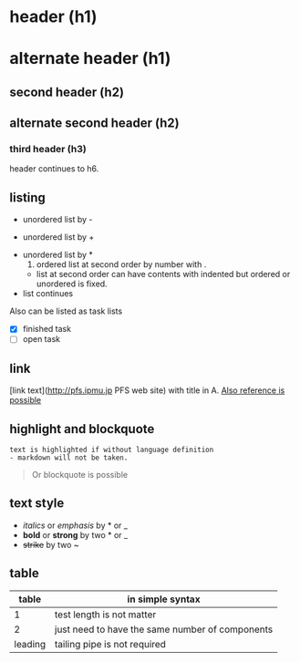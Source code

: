 # header (h1)

alternate header (h1)
======

## second header (h2)

alternate second header (h2)
------

### third header (h3)

header continues to h6.

## listing

- unordered list by -
+ unordered list by +
* unordered list by *
  1. ordered list at second order by number with .
  * list at second order can have contents with indented
  but ordered or unordered is fixed.
* list continues

Also can be listed as task lists
- [x] finished task
- [ ] open task

## link

[link text](http://pfs.ipmu.jp PFS web site) with title in A.
[Also reference is possible][1]

[1]: http://pfs.ipmu.jp

## highlight and blockquote

```
text is highlighted if without language definition
- markdown will not be taken.
```

> Or blockquote is possible

## text style

* *italics* or _emphasis_ by * or _
* **bold** or __strong__ by two * or _
* ~~strike~~ by two ~

## table

| table | in simple syntax |
| --- | --- |
| 1 | test length is not matter |
| 2 | just need to have the same number of components |
leading | tailing pipe is not required


